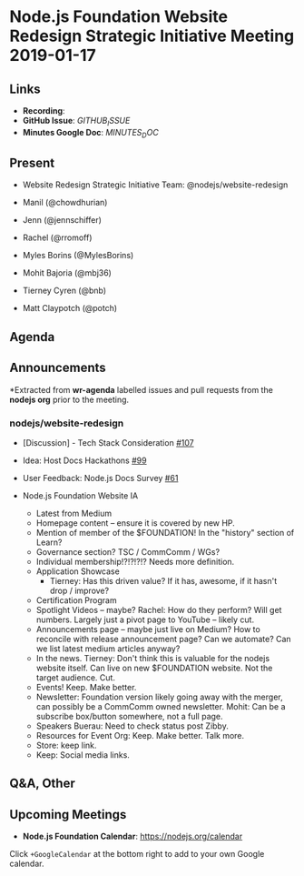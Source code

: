 # Node.js Foundation Website Redesign Strategic Initiative Meeting 2019-01-17

## Links

* **Recording**:
* **GitHub Issue**: $GITHUB_ISSUE$
* **Minutes Google Doc**: $MINUTES_DOC$

## Present

* Website Redesign Strategic Initiative Team: @nodejs/website-redesign

* Manil (@chowdhurian)
* Jenn (@jennschiffer)
* Rachel (@rromoff)
* Myles Borins (@MylesBorins)
* Mohit Bajoria (@mbj36)
* Tierney Cyren (@bnb)
* Matt Claypotch (@potch)

## Agenda

## Announcements

*Extracted from **wr-agenda** labelled issues and pull requests from the **nodejs org** prior to the meeting.

### nodejs/website-redesign

* \[Discussion\] - Tech Stack Consideration [#107](https://github.com/nodejs/website-redesign/issues/107)

* Idea: Host Docs Hackathons [#99](https://github.com/nodejs/website-redesign/issues/99)
* User Feedback: Node.js Docs Survey  [#61](https://github.com/nodejs/website-redesign/issues/61)

* Node.js Foundation Website IA
  * Latest from Medium
  * Homepage content – ensure it is covered by new HP.
  * Mention of member of the $FOUNDATION! In the "history" section of Learn?
  * Governance section? TSC / CommComm / WGs?
  * Individual membership!?!?!?!? Needs more definition.
  * Application Showcase
    * Tierney: Has this driven value? If it has, awesome, if it hasn't drop / improve?
  * Certification Program
  * Spotlight Videos – maybe? Rachel: How do they perform? Will get numbers. Largely just a pivot page to YouTube – likely cut.
  * Announcements page – maybe just live on Medium? How to reconcile with release announcement page? Can we automate? Can we list latest medium articles anyway?
  * In the news. Tierney: Don't think this is valuable for the nodejs website itself. Can live on new $FOUNDATION website. Not the target audience. Cut.
  * Events! Keep. Make better.
  * Newsletter: Foundation version likely going away with the merger, can possibly be a CommComm owned newsletter. Mohit: Can be a subscribe box/button somewhere, not a full page.
  * Speakers Buerau: Need to check status post Zibby.
  * Resources for Event Org: Keep. Make better. Talk more.
  * Store: keep link.
  * Keep: Social media links.

## Q&A, Other

## Upcoming Meetings

* **Node.js Foundation Calendar**: <https://nodejs.org/calendar>

Click `+GoogleCalendar` at the bottom right to add to your own Google calendar.
